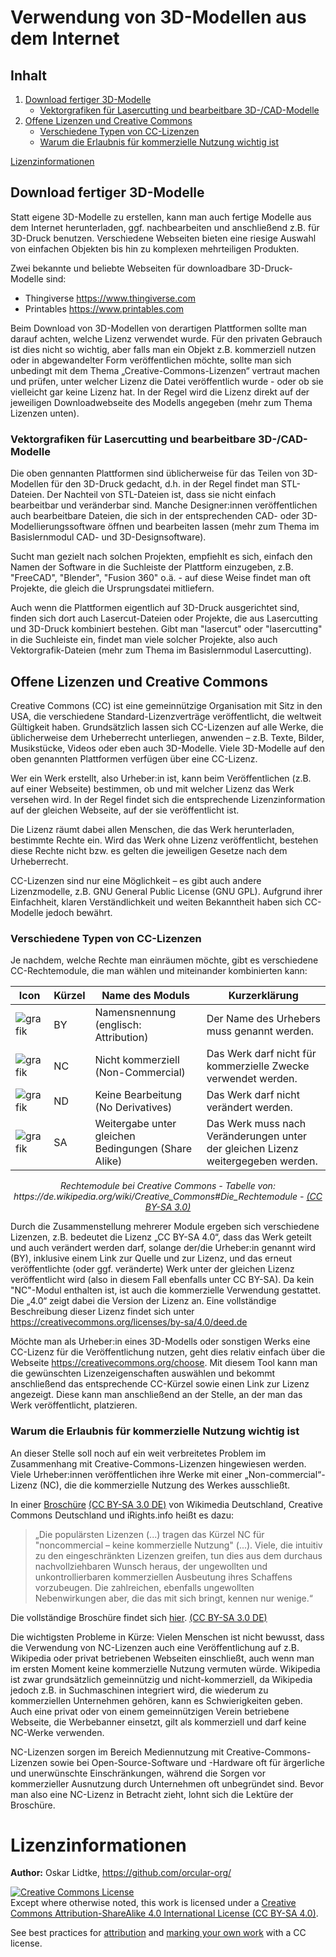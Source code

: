 # Verwendung von 3D-Modellen aus dem Internet

## Inhalt

1. [Download fertiger 3D-Modelle](#download-fertiger-3d-modelle)
   - [Vektorgrafiken für Lasercutting und bearbeitbare 3D-/CAD-Modelle](#vektorgrafiken-f%C3%BCr-lasercutting-und-bearbeitbare-3d-cad-modelle)
2. [Offene Lizenzen und Creative Commons](#offene-lizenzen-und-creative-commons)
   - [Verschiedene Typen von CC-Lizenzen](#verschiedene-typen-von-cc-lizenzen)
   - [Warum die Erlaubnis für kommerzielle Nutzung wichtig ist](#warum-die-erlaubnis-f%C3%BCr-kommerzielle-nutzung-wichtig-ist)

[Lizenzinformationen](#lizenzinformationen)

## Download fertiger 3D-Modelle

Statt eigene 3D-Modelle zu erstellen, kann man auch fertige Modelle aus dem Internet herunterladen, ggf. nachbearbeiten und anschließend z.B. für 3D-Druck benutzen. Verschiedene Webseiten bieten eine riesige Auswahl von einfachen Objekten bis hin zu komplexen mehrteiligen Produkten.

Zwei bekannte und beliebte Webseiten für downloadbare 3D-Druck-Modelle sind:
- Thingiverse https://www.thingiverse.com
- Printables https://www.printables.com

Beim Download von 3D-Modellen von derartigen Plattformen sollte man darauf achten, welche Lizenz verwendet wurde. Für den privaten Gebrauch ist dies nicht so wichtig, aber falls man ein Objekt z.B. kommerziell nutzen oder in abgewandelter Form veröffentlichen möchte, sollte man sich unbedingt mit dem Thema „Creative-Commons-Lizenzen“ vertraut machen und prüfen, unter welcher Lizenz die Datei veröffentlich wurde - oder ob sie vielleicht gar keine Lizenz hat. In der Regel wird die Lizenz direkt auf der jeweiligen Downloadwebseite des Modells angegeben (mehr zum Thema Lizenzen unten).

### Vektorgrafiken für Lasercutting und bearbeitbare 3D-/CAD-Modelle

Die oben gennanten Plattformen sind üblicherweise für das Teilen von 3D-Modellen für den 3D-Druck gedacht, d.h. in der Regel findet man STL-Dateien. Der Nachteil von STL-Dateien ist, dass sie nicht einfach bearbeitbar und veränderbar sind. Manche Designer:innen veröffentlichen auch bearbeitbare Dateien, die sich in der entsprechenden CAD- oder 3D-Modellierungssoftware öffnen und bearbeiten lassen (mehr zum Thema im Basislernmodul CAD- und 3D-Designsoftware).

Sucht man gezielt nach solchen Projekten, empfiehlt es sich, einfach den Namen der Software in die Suchleiste der Plattform einzugeben, z.B. "FreeCAD", "Blender", "Fusion 360" o.ä. - auf diese Weise findet man oft Projekte, die gleich die Ursprungsdatei mitliefern.

Auch wenn die Plattformen eigentlich auf 3D-Druck ausgerichtet sind, finden sich dort auch Lasercut-Dateien oder Projekte, die aus Lasercutting und 3D-Druck kombiniert bestehen. Gibt man "lasercut" oder "lasercutting" in die Suchleiste ein, findet man viele solcher Projekte, also auch Vektorgrafik-Dateien (mehr zum Thema im Basislernmodul Lasercutting).

## Offene Lizenzen und Creative Commons

Creative Commons (CC) ist eine gemeinnützige Organisation mit Sitz in den USA, die verschiedene Standard-Lizenzverträge veröffentlicht, die weltweit Gültigkeit haben. Grundsätzlich lassen sich CC-Lizenzen auf alle Werke, die üblicherweise dem Urheberrecht unterliegen, anwenden – z.B. Texte, Bilder, Musikstücke, Videos oder eben auch 3D-Modelle. Viele 3D-Modelle auf den oben genannten Plattformen verfügen über eine CC-Lizenz.

Wer ein Werk erstellt, also Urheber:in ist, kann beim Veröffentlichen (z.B. auf einer Webseite) bestimmen, ob und mit welcher Lizenz das Werk versehen wird. In der Regel findet sich die entsprechende Lizenzinformation auf der gleichen Webseite, auf der sie veröffentlicht ist.

Die Lizenz räumt dabei allen Menschen, die das Werk herunterladen, bestimmte Rechte ein. Wird das Werk ohne Lizenz veröffentlicht, bestehen diese Rechte nicht bzw. es gelten die jeweiligen Gesetze nach dem Urheberrecht.

CC-Lizenzen sind nur eine Möglichkeit – es gibt auch andere Lizenzmodelle, z.B. GNU General Public License (GNU GPL). Aufgrund ihrer Einfachheit, klaren Verständlichkeit und weiten Bekanntheit haben sich CC-Modelle jedoch bewährt.

### Verschiedene Typen von CC-Lizenzen

Je nachdem, welche Rechte man einräumen möchte, gibt es verschiedene CC-Rechtemodule, die man wählen und miteinander kombinierten kann:

| Icon | Kürzel | Name des Moduls | Kurzerklärung |
| - | - | - | - | 
| ![grafik](https://user-images.githubusercontent.com/123781559/230212615-f0b3ad27-7d9d-4357-8f32-0e1271283adc.png) | BY | Namensnennung (englisch: Attribution) | Der Name des Urhebers muss genannt werden. |
| ![grafik](https://user-images.githubusercontent.com/123781559/230212445-145da283-a17d-4477-a13e-1e97dddce196.png) | NC | Nicht kommerziell (Non-Commercial) | Das Werk darf nicht für kommerzielle Zwecke verwendet werden. |
| ![grafik](https://user-images.githubusercontent.com/123781559/230212738-d262c0dd-6128-42a6-ba9b-cb8b340e49e8.png) | ND | Keine Bearbeitung (No Derivatives) | Das Werk darf nicht verändert werden. |
| ![grafik](https://user-images.githubusercontent.com/123781559/230212948-7e388c5f-6524-4d21-89db-a1a8bc15f52c.png) | SA | Weitergabe unter gleichen Bedingungen (Share Alike) | Das Werk muss nach Veränderungen unter der gleichen Lizenz weitergegeben werden. |

<p align="center"> <i> Rechtemodule bei Creative Commons - Tabelle von: https://de.wikipedia.org/wiki/Creative_Commons#Die_Rechtemodule - <a href="https://creativecommons.org/licenses/by-sa/3.0/">(CC BY-SA 3.0)</a> </i> </p>


Durch die Zusammenstellung mehrerer Module ergeben sich verschiedene Lizenzen, z.B. bedeutet die Lizenz „CC BY-SA 4.0“, dass das Werk geteilt und auch verändert werden darf, solange der/die Urheber:in genannt wird (BY), inklusive einem Link zur Quelle und zur Lizenz, und das erneut veröffentlichte (oder ggf. veränderte) Werk unter der gleichen Lizenz veröffentlicht wird (also in diesem Fall ebenfalls unter CC BY-SA). Da kein "NC"-Modul enthalten ist, ist auch die kommerzielle Verwendung gestattet. Die „4.0“ zeigt dabei die Version der Lizenz an. Eine vollständige Beschreibung dieser Lizenz findet sich unter https://creativecommons.org/licenses/by-sa/4.0/deed.de

Möchte man als Urheber:in eines 3D-Modells oder sonstigen Werks eine CC-Lizenz für die Veröffentlichung nutzen, geht dies relativ einfach über die Webseite https://creativecommons.org/choose.
Mit diesem Tool kann man die gewünschten Lizenzeigenschaften auswählen und bekommt anschließend das entsprechende CC-Kürzel sowie einen Link zur Lizenz angezeigt. Diese kann man anschließend an der Stelle, an der man das Werk veröffentlicht, platzieren.

### Warum die Erlaubnis für kommerzielle Nutzung wichtig ist

An dieser Stelle soll noch auf ein weit verbreitetes Problem im Zusammenhang mit Creative-Commons-Lizenzen hingewiesen werden. Viele Urheber:innen veröffentlichen ihre Werke mit einer „Non-commercial“-Lizenz (NC), die die kommerzielle Nutzung des Werkes ausschließt.

In einer [Broschüre](https://upload.wikimedia.org/wikipedia/commons/5/51/Freies_Wissen_dank_Creative-Commons-Lizenzen_Folgen%2C_Risiken_und_Nebenwirkungen_der_Bedingung_nicht-kommerziell_%E2%80%93_NC.pdf) [(CC BY-SA 3.0 DE)](https://creativecommons.org/licenses/by-sa/3.0/de/) von Wikimedia Deutschland, Creative Commons Deutschland und iRights.info heißt es dazu:

> „Die populärsten Lizenzen (...) tragen das Kürzel NC für "noncommercial – keine kommerzielle Nutzung" (...). Viele, die intuitiv zu den eingeschränkten Lizenzen greifen, tun dies aus dem durchaus nachvollziehbaren Wunsch heraus, der ungewollten und unkontrollierbaren kommerziellen Ausbeutung ihres Schaffens vorzubeugen. Die zahlreichen, ebenfalls ungewollten Nebenwirkungen aber, die das mit sich bringt, kennen nur wenige.“

Die vollständige Broschüre findet sich [hier](https://upload.wikimedia.org/wikipedia/commons/5/51/Freies_Wissen_dank_Creative-Commons-Lizenzen_Folgen%2C_Risiken_und_Nebenwirkungen_der_Bedingung_nicht-kommerziell_%E2%80%93_NC.pdf). [(CC BY-SA 3.0 DE)](https://creativecommons.org/licenses/by-sa/3.0/de/)

Die wichtigsten Probleme in Kürze: Vielen Menschen ist nicht bewusst, dass die Verwendung von NC-Lizenzen auch eine Veröffentlichung auf z.B. Wikipedia oder privat betriebenen Webseiten einschließt, auch wenn man im ersten Moment keine kommerzielle Nutzung vermuten würde. Wikipedia ist zwar grundsätzlich gemeinnützig und nicht-kommerziell, da Wikipedia jedoch z.B. in Suchmaschinen integriert wird, die wiederum zu kommerziellen Unternehmen gehören, kann es Schwierigkeiten geben. Auch eine privat oder von einem gemeinnützigen Verein betriebene Webseite, die Werbebanner einsetzt, gilt als kommerziell und darf keine NC-Werke verwenden.

NC-Lizenzen sorgen im Bereich Mediennutzung mit Creative-Commons-Lizenzen sowie bei Open-Source-Software und -Hardware oft für ärgerliche und unerwünschte Einschränkungen, während die Sorgen vor kommerzieller Ausnutzung durch Unternehmen oft unbegründet sind. Bevor man also eine NC-Lizenz in Betracht zieht, lohnt sich die Lektüre der Broschüre.

# Lizenzinformationen

**Author:** Oskar Lidtke, https://github.com/orcular-org/

<a rel="license" href="http://creativecommons.org/licenses/by-sa/4.0/"><img alt="Creative Commons License" style="border-width:0" src="https://i.creativecommons.org/l/by-sa/4.0/88x31.png" /></a><br />Except where otherwise noted, this work is licensed under a <a rel="license" href="http://creativecommons.org/licenses/by-sa/4.0/">Creative Commons Attribution-ShareAlike 4.0 International License (CC BY-SA 4.0)</a>.

See best practices for [attribution](https://wiki.creativecommons.org/wiki/Best_practices_for_attribution) and [marking your own work](https://wiki.creativecommons.org/wiki/Marking_your_work_with_a_CC_license) with a CC license.
